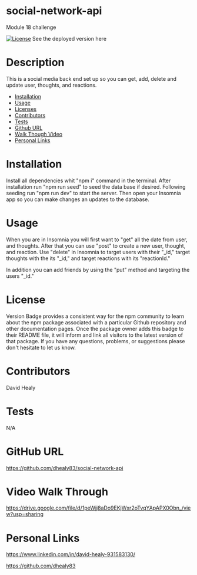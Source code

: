 # social-network-api

Module 18 challenge

[![License](https://camo.githubusercontent.com/00174ce28e4b4123200f38bf9917bf576eea4004df04ef48d365ab1ca90d7316/68747470733a2f2f62616467656e2e6e65742f6e706d2f762f73657175656c697a65)](https://www.npmjs.com/package/npm) See the deployed version here

# Description

This is a social media back end set up so you can get, add, delete and update user, thoughts, and reactions.

- [Installation](#installation)
- [Usage](#usage)
- [Licenses](#license)
- [Contributors](#contributors)
- [Tests](#tests)
- [Github URL](#github-url)
- [Walk Though Video](#video-walk-through)
- [Personal Links](#personal-links)

# Installation

Install all dependencies whit "npm i" command in the terminal. After installation run "npm run seed" to seed the data base if desired. Following seeding run "npm run dev" to start the server. Then open your Insomnia app so you can make changes an updates to the database.

# Usage

When you are in Insomnia you will first want to "get" all the date from user, and thoughts. After that you can use "post" to create a new user, thought, and reaction. Use "delete" in Insomnia to target users with their "\_id," target thoughts with the its "\_id," and target reactions with its "reactionId."

In addition you can add friends by using the "put" method and targeting the users "\_id."

# License

Version Badge provides a consistent way for the npm community to learn about the npm package associated with a particular Github repository and other documentation pages. Once the package owner adds this badge to their README file, it will inform and link all visitors to the latest version of that package.
If you have any questions, problems, or suggestions please don't hesitate to let us know.

# Contributors

David Healy

# Tests

N/A

# GitHub URL

https://github.com/dhealy83/social-network-api

# Video Walk Through

https://drive.google.com/file/d/1peWjj8aDo9EKjWxr2oTvqYApAPX0Obn_/view?usp=sharing

# Personal Links

https://www.linkedin.com/in/david-healy-931583130/

https://github.com/dhealy83
